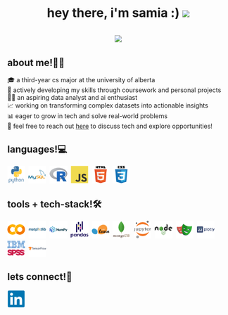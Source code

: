<div id="header" align="center">
  <h1>
  hey there, i'm samia :)
  <img src="https://media.giphy.com/media/hvRJCLFzcasrR4ia7z/giphy.gif" width="30px"/>
  <h2>
  <img src="https://digitalcreativemind.com/wp-content/uploads/2021/06/Analytics_amp_Data_Science.gif" width="375px" />
</div>

## about me!🧍‍♀️
🎓 a third-year cs major at the university of alberta<br/>
💭 actively developing my skills through coursework and personal projects<br/>
👩‍💻 an aspiring data analyst and ai enthusiast<br/>
📈 working on transforming complex datasets into actionable insights<br/>
📊 eager to grow in tech and solve real-world problems<br/>
📧 feel free to reach out <a href="https://linkedin.com/in/samia-katingiri"> here<a/> to discuss tech and explore opportunities!<br/>

## languages!💻
<div>
  <img src="https://github.com/devicons/devicon/blob/master/icons/python/python-original-wordmark.svg" title="Python"  alt="Python" width="40" height="40"/>&nbsp;
  <img src="https://github.com/devicons/devicon/blob/master/icons/mysql/mysql-original-wordmark.svg" title="MySQL"  alt="MySQL" width="40" height="40"/>&nbsp;
  <img src="https://github.com/devicons/devicon/blob/master/icons/r/r-original.svg" title="R"  alt="R" width="40" height="40"/>&nbsp;
  <img src="https://github.com/devicons/devicon/blob/master/icons/javascript/javascript-original.svg" title="JavaScript" alt="JavaScript" width="40" height="40"/>&nbsp;
  <img src="https://github.com/devicons/devicon/blob/master/icons/html5/html5-original-wordmark.svg" title="HTML5" alt="HTML" width="40" height="40"/>&nbsp; 
  <img src="https://github.com/devicons/devicon/blob/master/icons/css3/css3-original-wordmark.svg" title="CSS3" alt="CSS3" width="40" height="40"/>&nbsp;
</div>


## tools + tech-stack!🛠️
<div> 
  <img src="https://github.com/devicons/devicon/blob/master/icons/googlecolab/googlecolab-original.svg" title="GoogleColab" alt="GoogleColab" width="40" height="40"/>&nbsp;
  <img src="https://github.com/devicons/devicon/blob/master/icons/matplotlib/matplotlib-original-wordmark.svg" title="Matplotlib" alt="Matplotlib" width="40" height="40"/>&nbsp;
  <img src="https://github.com/devicons/devicon/blob/master/icons/numpy/numpy-original-wordmark.svg" title="NumPy" alt="NumPy" width="40" height="40"/>&nbsp;  
  <img src="https://github.com/devicons/devicon/blob/master/icons/pandas/pandas-original-wordmark.svg" title="Pandas" alt="Pandas" width="40" height="40"/>&nbsp;   
  <img src="https://github.com/devicons/devicon/blob/master/icons/scikitlearn/scikitlearn-original.svg" title="scikit-learn" alt="scikit-learn" width="40" height="40"/>&nbsp;
  <img src="https://github.com/devicons/devicon/blob/master/icons/mongodb/mongodb-original-wordmark.svg" title="MongoDB" alt="MongoDB" width="40" height="40"/>&nbsp;
  <img src="https://github.com/devicons/devicon/blob/master/icons/jupyter/jupyter-original-wordmark.svg" title="jupyter" alt="jupyter" width="40" height="40"/>&nbsp;
  <img src="https://github.com/devicons/devicon/blob/master/icons/nodejs/nodejs-original-wordmark.svg" title="Node.js" alt="Node.js" width="40" height="40"/>&nbsp;
  <img src="https://github.com/devicons/devicon/blob/master/icons/playwright/playwright-original.svg" title="Playwright" alt="Playwright" width="40" height="40"/>&nbsp;
  <img src="https://github.com/devicons/devicon/blob/master/icons/plotly/plotly-original-wordmark.svg" title="Plotly" alt="Plotly" width="40" height="40"/>&nbsp;
  <img src="https://github.com/devicons/devicon/blob/master/icons/spss/spss-original.svg" title="SPSS" alt="SPSS" width="40" height="40"/>&nbsp;
  <img src="https://github.com/devicons/devicon/blob/master/icons/tensorflow/tensorflow-original-wordmark.svg" title="tensorflow" alt="tensorflow" width="40" height="40"/>
</div>

## lets connect!🤝
<p align="left">
<a href="https://linkedin.com/in/samia-katingiri">
<img src="https://github.com/devicons/devicon/blob/master/icons/linkedin/linkedin-original.svg" title="LinkedIn" alt="LinkedIn" width="40" height="40"/> 
</a> 
</p> 









 

